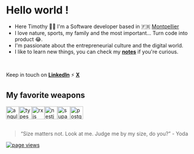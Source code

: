 <h1 align="left">Hello world !</h1>

- Here Timothy 👨‍💻 I'm a Software developer based in 🇫🇷 [Montpellier]
- I love nature, sports, my family and the most important... Turn code into product 😂.
- I'm passionate about the entrepreneurial culture and the digital world.
- I like to learn new things, you can check my **[notes]** if you're curious.

<br>

Keep in touch on **[LinkedIn]** ⚡️ **[X]**


<h2 align="left">My favorite weapons</h2>

<div style="display: flex;">
<img src="./img/angular.png" alt="angular" width="35"/>
<img src="./img/typescript.png" alt="typescript" width="35"/>
<img src="./img/rxjs.png" alt="rxjs" width="35"/>
<img src="./img/nestjs.svg" alt="nestjs" width="35"/>
<img src="./img/supabase.png" alt="supabase" width="35"/>
<img src="./img/postgres.png" alt="postgres" width="35"/>
</div>

<br>

> “Size matters not. Look at me. Judge me by my size, do you?” - Yoda

<p align="left">
  <a href="https://github.com/timothyalcaide/timothyalcaide">
    <img src="https://komarev.com/ghpvc/?username=timothyalcaide" alt="page views" />
  </a>
</p>

[linkedin]: https://www.linkedin.com/in/timothyalcaide "Timothy Alcaide LinkedIn"
[X]: https://www.x.com/t1m4up "t1m4up X"
[montpellier]: https://www.google.com/maps/place/Montpellier/@43.6099948,3.8041295,12z "Montpellier"
[notes]: https://github.com/timothyalcaide/learning-notes
[youtube channel]: https://www.youtube.com/channel/UCS11gNlSZmcaIOv_DCfMplA
